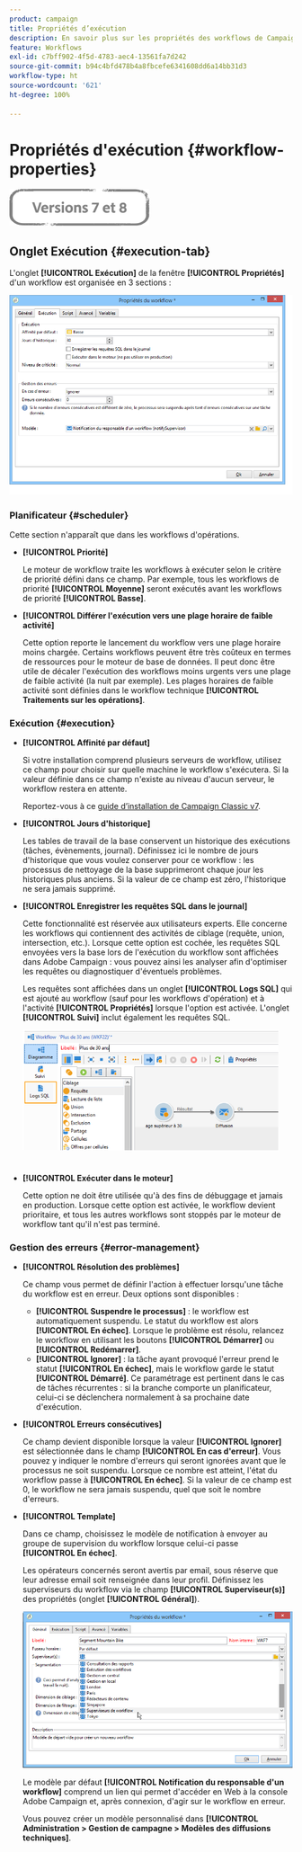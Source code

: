 ```yaml
---
product: campaign
title: Propriétés d’exécution
description: En savoir plus sur les propriétés des workflows de Campaign
feature: Workflows
exl-id: c7bff902-4f5d-4783-aec4-13561fa7d242
source-git-commit: b94c4bfd478b4a8fbcefe6341608dd6a14bb31d3
workflow-type: ht
source-wordcount: '621'
ht-degree: 100%

---
```


# Propriétés d&#39;exécution        {#workflow-properties}

![](../../assets/common.svg)

## Onglet Exécution {#execution-tab}

L&#39;onglet **[!UICONTROL Exécution]** de la fenêtre **[!UICONTROL Propriétés]** d&#39;un workflow est organisée en 3 sections :

![](assets/wf_execution_tab.png)

### Planificateur {#scheduler}

Cette section n&#39;apparaît que dans les workflows d&#39;opérations.

* **[!UICONTROL Priorité]**

   Le moteur de workflow traite les workflows à exécuter selon le critère de priorité défini dans ce champ. Par exemple, tous les workflows de priorité **[!UICONTROL Moyenne]** seront exécutés avant les workflows de priorité **[!UICONTROL Basse]**.

* **[!UICONTROL Différer l&#39;exécution vers une plage horaire de faible activité]**

   Cette option reporte le lancement du workflow vers une plage horaire moins chargée. Certains workflows peuvent être très coûteux en termes de ressources pour le moteur de base de données. Il peut donc être utile de décaler l&#39;exécution des workflows moins urgents vers une plage de faible activité (la nuit par exemple). Les plages horaires de faible activité sont définies dans le workflow technique **[!UICONTROL Traitements sur les opérations]**.

### Exécution {#execution}

* **[!UICONTROL Affinité par défaut]**

   Si votre installation comprend plusieurs serveurs de workflow, utilisez ce champ pour choisir sur quelle machine le workflow s&#39;exécutera. Si la valeur définie dans ce champ n&#39;existe au niveau d&#39;aucun serveur, le workflow restera en attente.

   Reportez-vous à ce [guide d’installation de Campaign Classic v7](../../installation/using/configuring-campaign-server.md#high-availability-workflows-and-affinities).

* **[!UICONTROL Jours d&#39;historique]**

   Les tables de travail de la base conservent un historique des exécutions (tâches, évènements, journal). Définissez ici le nombre de jours d&#39;historique que vous voulez conserver pour ce workflow : les processus de nettoyage de la base supprimeront chaque jour les historiques plus anciens. Si la valeur de ce champ est zéro, l&#39;historique ne sera jamais supprimé.

* **[!UICONTROL Enregistrer les requêtes SQL dans le journal]**

   Cette fonctionnalité est réservée aux utilisateurs experts. Elle concerne les workflows qui contiennent des activités de ciblage (requête, union, intersection, etc.). Lorsque cette option est cochée, les requêtes SQL envoyées vers la base lors de l&#39;exécution du workflow sont affichées dans Adobe Campaign : vous pouvez ainsi les analyser afin d&#39;optimiser les requêtes ou diagnostiquer d&#39;éventuels problèmes.

   Les requêtes sont affichées dans un onglet **[!UICONTROL Logs SQL]** qui est ajouté au workflow (sauf pour les workflows d&#39;opération) et à l&#39;activité **[!UICONTROL Propriétés]** lorsque l&#39;option est activée. L&#39;onglet **[!UICONTROL Suivi]** inclut également les requêtes SQL.

   ![](assets/wf_tab_log_sql.png)

* **[!UICONTROL Exécuter dans le moteur]**

   Cette option ne doit être utilisée qu&#39;à des fins de débuggage et jamais en production. Lorsque cette option est activée, le workflow devient prioritaire, et tous les autres workflows sont stoppés par le moteur de workflow tant qu&#39;il n&#39;est pas terminé.

### Gestion des erreurs        {#error-management}

* **[!UICONTROL Résolution des problèmes]**

   Ce champ vous permet de définir l&#39;action à effectuer lorsqu&#39;une tâche du workflow est en erreur. Deux options sont disponibles :

   * **[!UICONTROL Suspendre le processus]** : le workflow est automatiquement suspendu. Le statut du workflow est alors **[!UICONTROL En échec]**. Lorsque le problème est résolu, relancez le workflow en utilisant les boutons **[!UICONTROL Démarrer]** ou **[!UICONTROL Redémarrer]**.
   * **[!UICONTROL Ignorer]** : la tâche ayant provoqué l&#39;erreur prend le statut **[!UICONTROL En échec]**, mais le workflow garde le statut **[!UICONTROL Démarré]**. Ce paramétrage est pertinent dans le cas de tâches récurrentes : si la branche comporte un planificateur, celui-ci se déclenchera normalement à sa prochaine date d&#39;exécution.

* **[!UICONTROL Erreurs consécutives]**

   Ce champ devient disponible lorsque la valeur **[!UICONTROL Ignorer]** est sélectionnée dans le champ **[!UICONTROL En cas d&#39;erreur]**. Vous pouvez y indiquer le nombre d&#39;erreurs qui seront ignorées avant que le processus ne soit suspendu. Lorsque ce nombre est atteint, l&#39;état du workflow passe à **[!UICONTROL En échec]**. Si la valeur de ce champ est 0, le workflow ne sera jamais suspendu, quel que soit le nombre d&#39;erreurs.

* **[!UICONTROL Template]**

   Dans ce champ, choisissez le modèle de notification à envoyer au groupe de supervision du workflow lorsque celui-ci passe **[!UICONTROL En échec]**.

   Les opérateurs concernés seront avertis par email, sous réserve que leur adresse email soit renseignée dans leur profil. Définissez les superviseurs du workflow via le champ **[!UICONTROL Superviseur(s)]** des propriétés (onglet **[!UICONTROL Général]**).

   ![](assets/wf-properties_select-supervisors.png)

   Le modèle par défaut **[!UICONTROL Notification du responsable d&#39;un workflow]** comprend un lien qui permet d&#39;accéder en Web à la console Adobe Campaign et, après connexion, d&#39;agir sur le workflow en erreur.

   Vous pouvez créer un modèle personnalisé dans **[!UICONTROL Administration > Gestion de campagne > Modèles des diffusions techniques]**.
